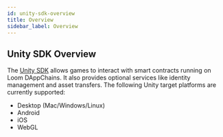 ```yaml
---
id: unity-sdk-overview
title: Overview
sidebar_label: Overview
---
```


## Unity SDK Overview

The [Unity SDK](http://github.com/loomnetwork/unity3d-sdk) allows games to interact with smart contracts running on Loom DAppChains. It also provides optional services like identity management and asset transfers. The following Unity target platforms are currently supported:

- Desktop (Mac/Windows/Linux)
- Android
- iOS
- WebGL